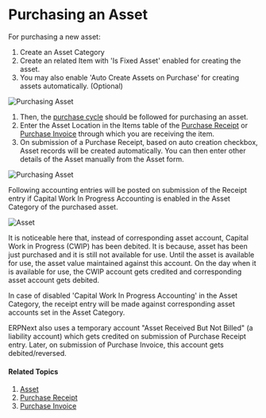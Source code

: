 # Purchasing an Asset

For purchasing a new asset:

1. Create an Asset Category
1. Create an related Item with 'Is Fixed Asset' enabled for creating the asset.
1. You may also enable 'Auto Create Assets on Purchase' for creating assets automatically. (Optional)

  <img class="screenshot" alt="Purchasing Asset" src="{{docs_base_url}}/assets/img/asset/asset-auto-create-on-purchase.png">

1. Then, the [purchase cycle](/docs/user/manual/en/buying/purchase-order) should be followed for purchasing an asset.
1. Enter the Asset Location in the Items table of the [Purchase Receipt](/docs/user/manual/en/stock/purchase-receipt) or [Purchase Invoice](/docs/user/manual/en/accounts/purchase-invoice) through which you are receiving the item.
1. On submission of a Purchase Receipt, based on auto creation checkbox, Asset records will be created automatically. You can then enter other details of the Asset manually from the Asset form.

<img class="screenshot" alt="Purchasing Asset" src="{{docs_base_url}}/assets/img/asset/asset-purchase-receipt.png">

Following accounting entries will be posted on submission of the Receipt entry if Capital Work In Progress Accounting is enabled in the Asset Category of the purchased asset.

<img class="screenshot" alt="Asset" src="{{docs_base_url}}/assets/img/asset/asset-purchase-receipt-gl-entries.png">

It is noticeable here that, instead of corresponding asset account, Capital Work in Progress (CWIP) has been debited. It is because, asset has been just purchased and it is still not available for use. Until the asset is available for use, the asset value maintained against this account. On the day when it is available for use, the CWIP account gets credited and corresponding asset account gets debited.

In case of disabled 'Capital Work In Progress Accounting' in the Asset Category, the receipt entry will be made against corresponding asset accounts set in the Asset Category.

ERPNext also uses a temporary account "Asset Received But Not Billed" (a liability account) which gets credited on submission of Purchase Receipt entry. Later, on submission of Purchase Invoice, this account gets debited/reversed.

#### Related Topics
1. [Asset](/docs/user/manual/en/asset/asset)
1. [Purchase Receipt](/docs/user/manual/en/stock/purchase-receipt)
1. [Purchase Invoice](/docs/user/manual/en/accounts/purchase-invoice)
